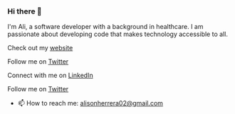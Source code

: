 ### Hi there 👋

<!--
**Ali-Herrera/Ali-Herrera** is a ✨ _special_ ✨ repository because its `README.md` (this file) appears on your GitHub profile. -->

I'm Ali, a software developer with a background in healthcare. I am passionate about developing code that makes technology accessible to all. 

Check out my [website](https://alisonherrera.com/)

Follow me on [Twitter](https://twitter.com/_Ali_Herrera)

Connect with me on [LinkedIn](https://www.linkedin.com/in/ali-herrera)

Follow me on [Twitter](https://twitter.com/_Ali_Herrera)

- 📫 How to reach me: alisonherrera02@gmail.com


